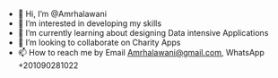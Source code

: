 - 👋 Hi, I’m @Amrhalawani
- 👀 I’m interested in developing my skills
- 🌱 I’m currently learning about designing Data intensive Applications
- 💞️ I’m looking to collaborate on Charity Apps
- 📫 How to reach me by Email Amrhalawani@gmail.com, WhatsApp +201090281022
<!---
Amrhalawani/Amrhalawani is a ✨ special ✨ repository because its `README.md` (this file) appears on your GitHub profile.
You can click the Preview link to take a look at your changes.
--->
